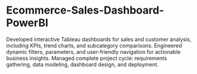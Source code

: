 # Ecommerce-Sales-Dashboard-PowerBI
Developed interactive Tableau dashboards for sales and customer analysis, including KPIs, trend charts, and subcategory comparisons.  Engineered dynamic filters, parameters, and user-friendly navigation for actionable business insights. Managed complete project cycle: requirements gathering, data modeling, dashboard design, and deployment.
